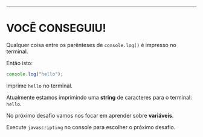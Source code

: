 ---

# VOCÊ CONSEGUIU!

Qualquer coisa entre os parênteses de `console.log()` é impresso no terminal.

Então isto:

```js
console.log("hello");
```

imprime `hello` no terminal.

Atualmente estamos imprimindo uma **string** de caracteres para o terminal: `hello`.

No próximo desafio vamos nos focar em aprender sobre **variáveis**.

Execute `javascripting` no console para escolher o próximo desafio.
